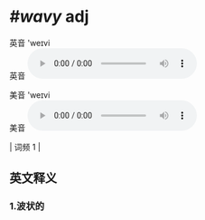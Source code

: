 # ***\#wavy*** adj
英音 'weɪvi  
英音
<audio src="./media/wavy1.aac" controls="controls"></audio>

美音 'weɪvi  
美音
<audio src="./media/wavy2.aac" controls="controls"></audio>



| 词频 1 |  

英文释义
---
### 1.**波状的**  


